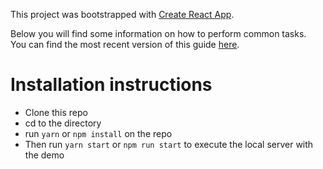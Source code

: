 This project was bootstrapped with [Create React App](https://github.com/facebookincubator/create-react-app).

Below you will find some information on how to perform common tasks.<br>
You can find the most recent version of this guide [here](https://github.com/facebookincubator/create-react-app/blob/master/packages/react-scripts/template/README.md).
# Installation instructions

* Clone this repo
* cd to the directory
* run `yarn` or `npm install` on the repo
* Then run `yarn start` or `npm run start` to execute the local server with the demo